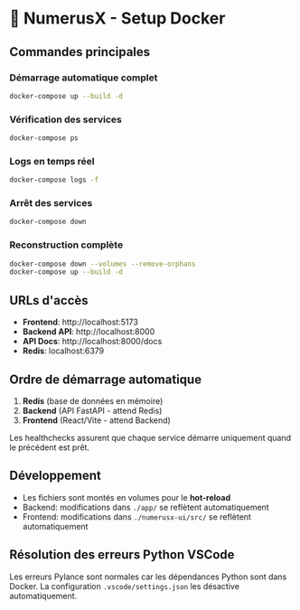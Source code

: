 # 🐳 NumerusX - Setup Docker

## Commandes principales

### Démarrage automatique complet
```bash
docker-compose up --build -d
```

### Vérification des services
```bash
docker-compose ps
```

### Logs en temps réel
```bash
docker-compose logs -f
```

### Arrêt des services
```bash
docker-compose down
```

### Reconstruction complète
```bash
docker-compose down --volumes --remove-orphans
docker-compose up --build -d
```

## URLs d'accès

- **Frontend**: http://localhost:5173
- **Backend API**: http://localhost:8000
- **API Docs**: http://localhost:8000/docs
- **Redis**: localhost:6379

## Ordre de démarrage automatique

1. **Redis** (base de données en mémoire)
2. **Backend** (API FastAPI - attend Redis)
3. **Frontend** (React/Vite - attend Backend)

Les healthchecks assurent que chaque service démarre uniquement quand le précédent est prêt.

## Développement

- Les fichiers sont montés en volumes pour le **hot-reload**
- Backend: modifications dans `./app/` se reflètent automatiquement
- Frontend: modifications dans `./numerusx-ui/src/` se reflètent automatiquement

## Résolution des erreurs Python VSCode

Les erreurs Pylance sont normales car les dépendances Python sont dans Docker.
La configuration `.vscode/settings.json` les désactive automatiquement. 